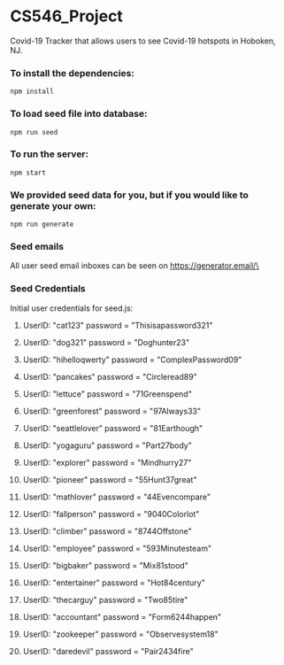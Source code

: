 # CS546_Project

Covid-19 Tracker that allows users to see Covid-19 hotspots in Hoboken, NJ.

### To install the dependencies:
``` npm install ```

### To load seed file into database:
``` npm run seed ```

### To run the server:
``` npm start ```

### We provided seed data for you, but if you would like to generate your own:
``` npm run generate ```

### Seed emails
All user seed email inboxes can be seen on [https://generator.email/\<email>](https://generator.email)

### Seed Credentials
Initial user credentials for seed.js:

1. UserID: "cat123" password = "Thisisapassword321"

2. UserID: "dog321" password = "Doghunter23"

3. UserID: "hihelloqwerty" password = "ComplexPassword09"

4. UserID: "pancakes" password = "Circleread89"

5. UserID: "lettuce" password = "71Greenspend"

6. UserID: "greenforest" password = "97Always33"

7. UserID: "seattlelover" password = "81Earthough"

8. UserID: "yogaguru" password = "Part27body"

9. UserID: "explorer" password = "Mindhurry27"

10. UserID: "pioneer" password = "55Hunt37great"

11. UserID: "mathlover" password = "44Evencompare"

12. UserID: "fallperson" password = "9040Colorlot"

13. UserID: "climber" password = "8744Offstone"

14. UserID: "employee" password = "593Minutesteam"

15. UserID: "bigbaker" password = "Mix81stood"

16. UserID: "entertainer" password = "Hot84century"

17. UserID: "thecarguy" password = "Two85tire"

18. UserID: "accountant" password = "Form6244happen"

19. UserID: "zookeeper" password = "Observesystem18"

20. UserID: "daredevil" password = "Pair2434fire"
